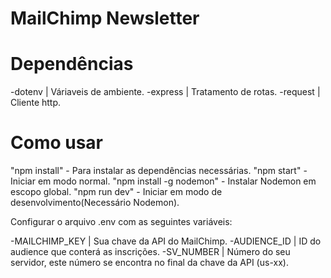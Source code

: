 # MailChimp Newsletter

# Dependências

-dotenv | Váriaveis de ambiente.
-express | Tratamento de rotas.
-request | Cliente http.

# Como usar

"npm install" - Para instalar as dependências necessárias.
"npm start" - Iniciar em modo normal.
"npm install -g nodemon" - Instalar Nodemon em escopo global.
"npm run dev" - Iniciar em modo de desenvolvimento(Necessário Nodemon).

Configurar o arquivo .env com as seguintes variáveis:

-MAILCHIMP_KEY | Sua chave da API do MailChimp.
-AUDIENCE_ID | ID do audience que conterá as inscrições.
-SV_NUMBER | Número do seu servidor, este número se encontra no final da chave da API (us-xx).